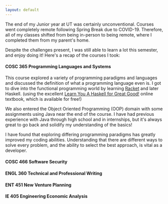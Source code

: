 ```yaml
---
layout: default 
---
```


The end of my Junior year at UT was certainly unconventional. Courses went completely remote following Spring Break due to COVID-19. Therefore, all of my classes shifted from being in-person to being remote, where I completed them from my parent's home.

Despite the challenges present, I was still able to learn a lot this semester, and enjoy doing it! Here's a recap of the courses I took:

#### COSC 365 Programming Languages and Systems
This course explored a variety of programming paradigms and languages and discussed the definition of what a programming language even is. I got to dive into the functional programming world by learning [Racket](https://racket-lang.org/) and later Haskell. (using the excellent [Learn You A Haskell for Great Good!](http://learnyouahaskell.com/) online textbook, which is available for free!)

We also entered the Object Oriented Programming (OOP) domain with some assignments using Java near the end of the course. I have had previous experience with Java through high school and in internships, but it's always great to go back and solidify my understanding of the basics!

I have found that exploring differing programming paradigms has greatly improved my coding abilities. Understanding that there are different ways to solve every problem, and the ability to select the best approach, is vital as a developer.

#### COSC 466 Software Security


#### ENGL 360 Technical and Professional Writing  


#### ENT 451 New Venture Planning


#### IE 405 Engineering Economic Analysis